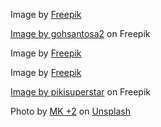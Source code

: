 Image by <a href="https://www.freepik.com/free-vector/collection-realistic-paper-stickers_14852446.htm#page=3&query=sticker&position=39&from_view=keyword">Freepik</a>

<a href="https://www.freepik.com/free-vector/sticker-icons-hand-drawn-doodle_7633246.htm#query=sticker&position=37&from_view=keyword">Image by gohsantosa2</a> on Freepik

Image by <a href="https://www.freepik.com/free-psd/top-view-sticker-collection-mock-up_12893846.htm#page=4&query=sticker&position=0&from_view=keyword">Freepik</a>

Image by <a href="https://www.freepik.com/free-psd/top-view-sticker-mock-up_12893811.htm#query=round%20sticker&position=23&from_view=keyword">Freepik</a>

<a href="https://www.freepik.com/free-vector/naive-halloween-stickers-collection_16665919.htm#page=4&query=sticker&position=4&from_view=keyword">Image by pikisuperstar</a> on Freepik

Photo by <a href="https://unsplash.com/@mkmasdos?utm_source=unsplash&utm_medium=referral&utm_content=creditCopyText">MK +2</a> on <a href="https://unsplash.com/s/photos/stickers?utm_source=unsplash&utm_medium=referral&utm_content=creditCopyText">Unsplash</a>
